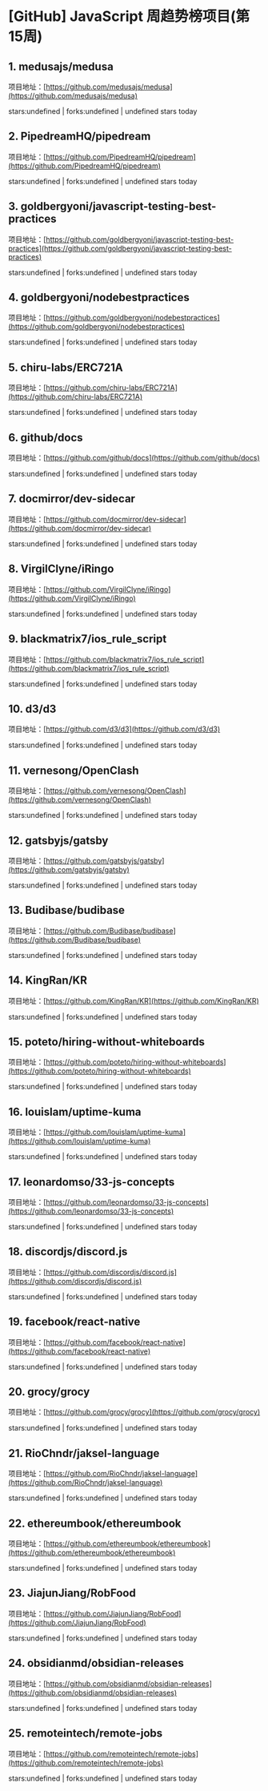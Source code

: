 # [GitHub] JavaScript 周趋势榜项目(第15周)

## 1. medusajs/medusa 

项目地址：[https://github.com/medusajs/medusa](https://github.com/medusajs/medusa)

stars:undefined | forks:undefined | undefined stars today 



## 2. PipedreamHQ/pipedream 

项目地址：[https://github.com/PipedreamHQ/pipedream](https://github.com/PipedreamHQ/pipedream)

stars:undefined | forks:undefined | undefined stars today 



## 3. goldbergyoni/javascript-testing-best-practices 

项目地址：[https://github.com/goldbergyoni/javascript-testing-best-practices](https://github.com/goldbergyoni/javascript-testing-best-practices)

stars:undefined | forks:undefined | undefined stars today 



## 4. goldbergyoni/nodebestpractices 

项目地址：[https://github.com/goldbergyoni/nodebestpractices](https://github.com/goldbergyoni/nodebestpractices)

stars:undefined | forks:undefined | undefined stars today 



## 5. chiru-labs/ERC721A 

项目地址：[https://github.com/chiru-labs/ERC721A](https://github.com/chiru-labs/ERC721A)

stars:undefined | forks:undefined | undefined stars today 



## 6. github/docs 

项目地址：[https://github.com/github/docs](https://github.com/github/docs)

stars:undefined | forks:undefined | undefined stars today 



## 7. docmirror/dev-sidecar 

项目地址：[https://github.com/docmirror/dev-sidecar](https://github.com/docmirror/dev-sidecar)

stars:undefined | forks:undefined | undefined stars today 



## 8. VirgilClyne/iRingo 

项目地址：[https://github.com/VirgilClyne/iRingo](https://github.com/VirgilClyne/iRingo)

stars:undefined | forks:undefined | undefined stars today 



## 9. blackmatrix7/ios_rule_script 

项目地址：[https://github.com/blackmatrix7/ios_rule_script](https://github.com/blackmatrix7/ios_rule_script)

stars:undefined | forks:undefined | undefined stars today 



## 10. d3/d3 

项目地址：[https://github.com/d3/d3](https://github.com/d3/d3)

stars:undefined | forks:undefined | undefined stars today 



## 11. vernesong/OpenClash 

项目地址：[https://github.com/vernesong/OpenClash](https://github.com/vernesong/OpenClash)

stars:undefined | forks:undefined | undefined stars today 



## 12. gatsbyjs/gatsby 

项目地址：[https://github.com/gatsbyjs/gatsby](https://github.com/gatsbyjs/gatsby)

stars:undefined | forks:undefined | undefined stars today 



## 13. Budibase/budibase 

项目地址：[https://github.com/Budibase/budibase](https://github.com/Budibase/budibase)

stars:undefined | forks:undefined | undefined stars today 



## 14. KingRan/KR 

项目地址：[https://github.com/KingRan/KR](https://github.com/KingRan/KR)

stars:undefined | forks:undefined | undefined stars today 



## 15. poteto/hiring-without-whiteboards 

项目地址：[https://github.com/poteto/hiring-without-whiteboards](https://github.com/poteto/hiring-without-whiteboards)

stars:undefined | forks:undefined | undefined stars today 



## 16. louislam/uptime-kuma 

项目地址：[https://github.com/louislam/uptime-kuma](https://github.com/louislam/uptime-kuma)

stars:undefined | forks:undefined | undefined stars today 



## 17. leonardomso/33-js-concepts 

项目地址：[https://github.com/leonardomso/33-js-concepts](https://github.com/leonardomso/33-js-concepts)

stars:undefined | forks:undefined | undefined stars today 



## 18. discordjs/discord.js 

项目地址：[https://github.com/discordjs/discord.js](https://github.com/discordjs/discord.js)

stars:undefined | forks:undefined | undefined stars today 



## 19. facebook/react-native 

项目地址：[https://github.com/facebook/react-native](https://github.com/facebook/react-native)

stars:undefined | forks:undefined | undefined stars today 



## 20. grocy/grocy 

项目地址：[https://github.com/grocy/grocy](https://github.com/grocy/grocy)

stars:undefined | forks:undefined | undefined stars today 



## 21. RioChndr/jaksel-language 

项目地址：[https://github.com/RioChndr/jaksel-language](https://github.com/RioChndr/jaksel-language)

stars:undefined | forks:undefined | undefined stars today 



## 22. ethereumbook/ethereumbook 

项目地址：[https://github.com/ethereumbook/ethereumbook](https://github.com/ethereumbook/ethereumbook)

stars:undefined | forks:undefined | undefined stars today 



## 23. JiajunJiang/RobFood 

项目地址：[https://github.com/JiajunJiang/RobFood](https://github.com/JiajunJiang/RobFood)

stars:undefined | forks:undefined | undefined stars today 



## 24. obsidianmd/obsidian-releases 

项目地址：[https://github.com/obsidianmd/obsidian-releases](https://github.com/obsidianmd/obsidian-releases)

stars:undefined | forks:undefined | undefined stars today 



## 25. remoteintech/remote-jobs 

项目地址：[https://github.com/remoteintech/remote-jobs](https://github.com/remoteintech/remote-jobs)

stars:undefined | forks:undefined | undefined stars today 



